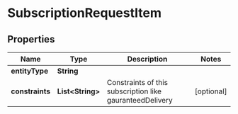

# SubscriptionRequestItem



## Properties

| Name | Type | Description | Notes |
|------------ | ------------- | ------------- | -------------|
|**entityType** | **String** |  |  |
|**constraints** | **List&lt;String&gt;** | Constraints of this subscription like gauranteedDelivery |  [optional] |



